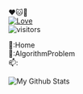 :hearts::cat::cherry_blossom:     
[![Love](https://img.shields.io/badge/MyGirl:-Trista--lover%20-orange.svg?colorA=FF1493)](https://github.com/Trista-lover)   
![visitors](https://visitor-badge.glitch.me/badge?page_id=xhwhht.xhwhht) 
<br/>
  
:telescope::Home  
:seedling::AlgorithmProblem  
:mailbox::  

<p align="left">
<img src="https://github-readme-stats.vercel.app/api?username=xhwhht&show_icons=true&theme=solarized-light&count_private=true&hide=issues,prs" alt="My Github Stats" />

<!-- 
<p align="center"> 
<b> Welcome To My Home Pag <br>
<img src="https://profile-counter.glitch.me/xhwhht/count.svg" height="34" width="270" />
</p>

**xhwhht/xhwhht** is a ✨ _special_ ✨ repository because its `README.md` (this file) appears on your GitHub profile.

Here are some ideas to get you started:

🔭 I’m currently working on ...
- 🌱 I’m currently learning ...
- 👯 I’m looking to collaborate on ...
- 🤔 I’m looking for help with ...
- 💬 Ask me about ...
- 📫 How to reach me: ...
- 😄 Pronouns: ...
- ⚡ Fun fact: ...
-->
